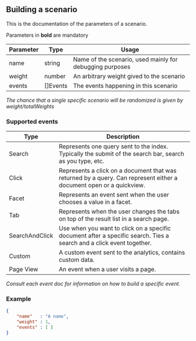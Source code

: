 ## Building a scenario

This is the documentation of the parameters of a scenario.

Parameters in **bold** are mandatory

Parameter | Type | Usage
------------ | ------------- | ----------------
name | string | Name of the scenario, used mainly for debugging purposes
weight | number | An arbitrary weight gived to the scenario
events | []Events | The events happening in this scenario

*The chance that a single specific scenario will be randomized is given by weight/totalWeights*

### Supported events

Type | Description
------------ | -------------
Search | Represents one query sent to the index. Typically the submit of the search bar, search as you type, etc.
Click | Represents a click on a document that was returned by a query. Can represent either a document open or a quickview.
Facet | Represents an event sent when the user chooses a value in a facet.
Tab | Represents when the user changes the tabs on top of the result list in a search page.
SearchAndClick | Use when you want to click on a specific document after a specific search. Ties a search and a click event together.
Custom | A custom event sent to the analytics, contains custom data.
Page View | An event when a user visits a page.

*Consult each event doc for information on how to build a specific event.*

### Example

```json
{
    "name"   : "A name",
    "weight" : 1,
    "events" : [ ]
}
```
